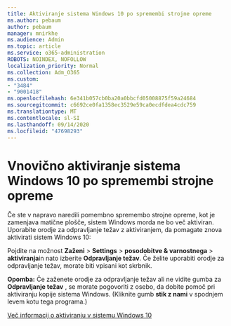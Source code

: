 ```yaml
---
title: Aktiviranje sistema Windows 10 po spremembi strojne opreme
ms.author: pebaum
author: pebaum
manager: mnirkhe
ms.audience: Admin
ms.topic: article
ms.service: o365-administration
ROBOTS: NOINDEX, NOFOLLOW
localization_priority: Normal
ms.collection: Adm_O365
ms.custom:
- "3484"
- "9001418"
ms.openlocfilehash: 6e341b057cb0ba20a0bbcfd05008875f59a24684
ms.sourcegitcommit: c6692ce0fa1358ec3529e59ca0ecdfdea4cdc759
ms.translationtype: MT
ms.contentlocale: sl-SI
ms.lasthandoff: 09/14/2020
ms.locfileid: "47698293"
---
```

# <a name="reactivating-windows-10-after-a-hardware-change"></a>Vnovično aktiviranje sistema Windows 10 po spremembi strojne opreme

Če ste v napravo naredili pomembno spremembo strojne opreme, kot je zamenjava matične plošče, sistem Windows morda ne bo več aktiviran. Uporabite orodje za odpravljanje težav z aktiviranjem, da pomagate znova aktivirati sistem Windows 10:

Pojdite na možnost **Zaženi**  >  **Settings**  >  **posodobitve & varnostnega**  >  **aktiviranja**in nato izberite **Odpravljanje težav**. Če želite uporabiti orodje za odpravljanje težav, morate biti vpisani kot skrbnik.

**Opomba:** Če zaženete orodje za odpravljanje težav ali ne vidite gumba za **Odpravljanje težav** , se morate pogovoriti z osebo, da dobite pomoč pri aktiviranju kopije sistema Windows. (Kliknite gumb **stik z nami** v spodnjem levem kotu tega programa.)

[Več informacij o aktiviranju v sistemu Windows 10](https://support.microsoft.com/help/12440/windows-10-activate)
